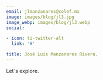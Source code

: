 ```yaml
---
email: jlmanzanares@colef.mx
image: images/blog/jl3.jpg
image_webp: images/blog/jl3.webp
social:

- icon: ti-twitter-alt
  link: '#'

title: José Luis Manzanares Rivera.
---
```


Let´s explore. 